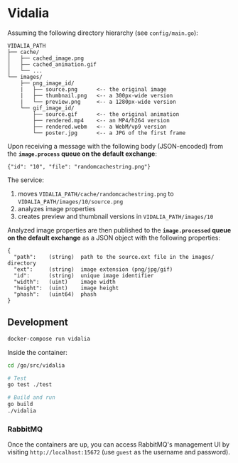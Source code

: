 # Vidalia

Assuming the following directory hierarchy (see `config/main.go`):
```
VIDALIA_PATH
├── cache/
│   ├── cached_image.png
│   ├── cached_animation.gif
│   └── ...
└── images/
    ├── png_image_id/
    |   ├── source.png      <-- the original image
    |   ├── thumbnail.png   <-- a 300px-wide version
    |   └── preview.png     <-- a 1280px-wide version
    └── gif_image_id/
        ├── source.gif      <-- the original animation
        ├── rendered.mp4    <-- an MP4/h264 version
        ├── rendered.webm   <-- a WebM/vp9 version
        └── poster.jpg      <-- a JPG of the first frame
```

Upon receiving a message with the following body (JSON-encoded)
from the **`image.process` queue on the default exchange**:
```
{"id": "10", "file": "randomcachestring.png"}
```
The service:
1) moves `VIDALIA_PATH/cache/randomcachestring.png`
to `VIDALIA_PATH/images/10/source.png`
2) analyzes image properties
3) creates preview and thumbnail versions in
`VIDALIA_PATH/images/10`

Analyzed image properties are then published to the
**`image.processed` queue on the default exchange** as a
JSON object with the following properties:
```
{
  "path":    (string)  path to the source.ext file in the images/ directory
  "ext":     (string)  image extension (png/jpg/gif)
  "id":      (string)  unique image identifier
  "width":   (uint)    image width
  "height":  (uint)    image height
  "phash":   (uint64)  phash
}
```

## Development

```bash
docker-compose run vidalia
```

Inside the container:

```bash
cd /go/src/vidalia

# Test
go test ./test

# Build and run
go build
./vidalia
```

### RabbitMQ

Once the containers are up, you can access RabbitMQ's management UI
by visiting `http://localhost:15672` (use `guest` as the username and password).
